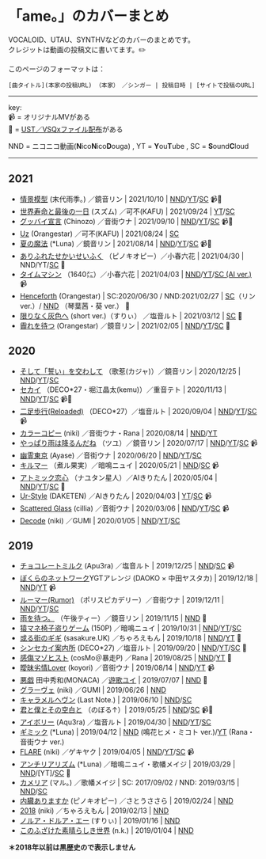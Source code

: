 # 「ame。」のカバーまとめ
VOCALOID、UTAU、SYNTHVなどのカバーのまとめです。   
クレジットは動画の投稿文に書いてます。✏️    

このページのフォーマットは：
```
[曲タイトル](本家の投稿URL) （本家）　／シンガー | 投稿日時 | [サイトで投稿のURL]
```

----
key:   
📹 = オリジナルMVがある   
🎵 = [UST／VSQxファイル配布](https://ustvsqx.crd.co/)がある   

NND = ニコニコ動画(**N**ico**N**ico**D**ouga) , YT = **Y**ou**T**ube , SC = **S**ound**C**loud   

---- 

## 2021

- [情景模型](https://www.nicovideo.jp/watch/sm37946948) (末代雨季。) ／鏡音リン | 2021/10/10 | [NND](https://www.nicovideo.jp/watch/sm39428934)/[YT](https://youtu.be/ypZKKr7wylI)/[SC](https://soundcloud.com/candyfuru/vocaloid-3) 📹🎵
- [世界寿命と最後の一日](https://www.nicovideo.jp/watch/sm21758815) (スズム) ／可不(KAFU) | 2021/09/24 | [YT](https://www.youtube.com/watch?v=hrPhz3bcOg0)/[SC](https://soundcloud.com/candyfuru/kafu) 
- [グッバイ宣言](https://www.nicovideo.jp/watch/sm36668789) (Chinozo) ／音街ウナ | 2021/09/10 | [NND](https://www.nicovideo.jp/watch/sm39280150)/[YT](https://www.youtube.com/watch?v=6NYcVhxT0Yg)/[SC](https://soundcloud.com/candyfuru/vocaloidvsqx-3) 📹🎵
- [Uz](https://www.nicovideo.jp/watch/sm36906240) (Orangestar) ／可不(KAFU) | 2021/08/24 | [SC](https://soundcloud.com/candyfuru/uzkafuvsqx)
- [夏の魔法](https://www.nicovideo.jp/watch/sm29741205) (\*Luna) ／鏡音リン | 2021/08/14 | [NND](https://www.nicovideo.jp/watch/sm39127615)/[YT](https://www.youtube.com/watch?v=90hHvD2zPAo)/[SC](https://soundcloud.com/candyfuru/vocaloidvsqx-2) 📹🎵
- [ありふれたせかいせいふく](https://www.nicovideo.jp/watch/sm18131841) （ピノキオピー）／小春六花 | 2021/04/30 | NND/YT/[SC](https://soundcloud.com/candyfuru/g4e1ffjh8fol) 🎵
- [タイムマシン](https://www.nicovideo.jp/watch/sm12098837) （1640㍍）／小春六花 | 2021/04/03 | [NND](https://www.nicovideo.jp/watch/sm38513224)/[YT](https://www.youtube.com/watch?v=cv6lbMMRWK8)/[SC (AI ver.)](https://soundcloud.com/candyfuru/ai-3) 📹
- [Henceforth](https://www.nicovideo.jp/watch/sm36898361) (Orangestar) | SC:2020/06/30 / NND:2021/02/27 | [SC](https://soundcloud.com/candyfuru/henceforthvocaloid-vsqx)（リン ver.）/ [NND](https://www.nicovideo.jp/watch/sm38328938) （琴葉茜・葵 ver.） 🎵
- [限りなく灰色へ](https://www.nicovideo.jp/watch/sm38335870) (short ver.)（すりぃ） ／塩音ルト | 2021/03/12 | [SC](https://soundcloud.com/candyfuru/short-verutauust-1) 🎵
- [霽れを待つ](https://www.nicovideo.jp/watch/sm38099931) (Orangestar) ／鏡音リン | 2021/02/05 | [NND](https://www.nicovideo.jp/watch/sm38221933)/[YT](https://www.youtube.com/watch?v=6_wp0fc7XSs)/[SC](https://soundcloud.com/candyfuru/vocaloidvsqx-1) 🎵

## 2020   
 
- [そして「誓い」を交わして](https://www.nicovideo.jp/watch/sm36936564) （歌惹(カジャ)）／鏡音リン | 2020/12/25 | [NND](https://www.nicovideo.jp/watch/sm37998645)/[YT](https://www.youtube.com/watch?v=EnSCMDo82mo)/[SC](https://soundcloud.com/candyfuru/vocaloidvsqx)
- [セカイ](https://www.youtube.com/watch?v=9vyIPWBeRes) （DECO\*27・堀江晶太(kemu)）／重音テト | 2020/11/13 | [NND](https://www.nicovideo.jp/watch/sm37797881)/[YT](https://www.nicovideo.jp/watch/sm37797881)/[SC](https://soundcloud.com/candyfuru/utauust-1) 📹🎵
- [二足歩行(Reloaded)](https://www.youtube.com/watch?v=iM8d0SzJTIU) （DECO\*27）／塩音ルト | 2020/09/04 | [NND](https://www.nicovideo.jp/watch/sm37456387)/[YT](https://www.youtube.com/watch?v=wAIAYgQAYuM)/[SC](https://soundcloud.com/candyfuru/reloadedutau) 📹
- [カラーコピー](https://www.nicovideo.jp/watch/sm36153305) (niki) ／音街ウナ・Rana | 2020/08/14 | [NND](https://www.nicovideo.jp/watch/sm37296439)/[YT](https://www.youtube.com/watch?v=dZRzfgoNxwY)
- [やっぱり雨は降るんだね](https://www.youtube.com/watch?v=D0ehC_8sQuU) （ツユ）／鏡音リン | 2020/07/17 | [NND](https://www.nicovideo.jp/watch/sm37191362)/[YT](https://www.youtube.com/watch?v=gNIuL7sey2A)/[SC](https://soundcloud.com/candyfuru/vocaloid-2) 📹
- [幽霊東京](https://www.nicovideo.jp/watch/sm36036629) (Ayase) ／音街ウナ | 2020/06/20 | [NND](https://www.nicovideo.jp/watch/sm37060820)/[YT](https://www.youtube.com/watch?v=UsX9rSz_4qE)/[SC](https://soundcloud.com/candyfuru/vocaloid-1)
- [キルマー](https://www.nicovideo.jp/watch/sm35980813) （煮ル果実）／暗鳴ニュイ | 2020/05/21 | [NND](https://www.nicovideo.jp/watch/sm36890866)/[SC](https://soundcloud.com/candyfuru/utau-5) 📹
- [アトミック恋心](https://www.youtube.com/watch?v=JIdF-QzPJTw) （ナユタン星人）／AIきりたん | 2020/05/04 | [NND](https://www.nicovideo.jp/watch/sm36789150)/[YT](https://www.youtube.com/watch?v=T0jSYi9Lk78)/[SC](https://soundcloud.com/candyfuru/ai-1) 🎵
- [Ur-Style](https://www.nicovideo.jp/watch/nm8325511) (DAKETEN) ／AIきりたん | 2020/04/03 | [YT](https://www.youtube.com/watch?v=cgMS_IOVdDw)/[SC](https://soundcloud.com/candyfuru/ur-styleai) 📹
- [Scattered Glass](https://www.nicovideo.jp/watch/sm35934228) (cillia) ／音街ウナ | 2020/03/06 | [NND](https://www.nicovideo.jp/watch/sm36461774)/[YT](https://www.youtube.com/watch?v=FPXNVCu_hOc)/[SC](https://soundcloud.com/candyfuru/scattered-glassvocaloid) 📹
- [Decode](https://www.nicovideo.jp/watch/sm36180422) (niki) ／GUMI | 2020/01/05 | [NND](https://www.nicovideo.jp/watch/sm36180422)/[YT](https://www.youtube.com/watch?v=aiwAUmRgkMY)/[SC](https://soundcloud.com/candyfuru/decodegumivocaloid)

## 2019

- [チョコレートミルク](https://www.nicovideo.jp/watch/sm35713086) (Apu3ra) ／塩音ルト | 2019/12/25 | [NND](https://www.nicovideo.jp/watch/sm36126163)/[SC](https://soundcloud.com/candyfuru/utau-4) 📹
- [ぼくらのネットワーク](https://www.youtube.com/watch?v=NXTO3m1B_h4)YGTアレンジ (DAOKO × 中田ヤスタカ) | 2019/12/18 | [NND](https://www.nicovideo.jp/watch/sm36066425)/[YT](https://www.youtube.com/watch?v=N4Gtvol57XE) 📹 
- [ルーマー(Rumor)](https://www.nicovideo.jp/watch/sm35669777) （ポリスピカデリー）／音街ウナ | 2019/12/11 | [NND](https://www.nicovideo.jp/watch/sm36066325)/[YT](https://www.youtube.com/watch?v=zrOzU5NrlYg)/[SC](https://soundcloud.com/candyfuru/rumor)
- [雨を待つ。](https://www.nicovideo.jp/watch/sm35790639) （午後ティー）／鏡音リン | 2019/11/15 | [NND](https://www.nicovideo.jp/watch/sm35943163) 🎵
- [猿マネ椅子盗りゲーム](https://www.nicovideo.jp/watch/sm19216490) (150P) ／暗鳴ニュイ | 2019/10/31 | [NND](https://www.nicovideo.jp/watch/sm35780713)/[YT](https://www.youtube.com/watch?v=TR4pJs_FI_c)/[SC](https://soundcloud.com/candyfuru/utau-3)
- [或る街のギギ](https://www.nicovideo.jp/watch/sm31743954) (sasakure.UK) ／ちゃろえもん | 2019/10/18 | [NND](https://www.nicovideo.jp/watch/sm35828908)/[YT](https://www.youtube.com/watch?v=_ADoQhjeG_o) 🎵
- [シンセカイ案内所](https://www.nicovideo.jp/watch/sm35675654) (DECO\*27) ／塩音ルト | 2019/09/20 | [NND](https://www.nicovideo.jp/watch/sm35700387)/[YT](https://www.youtube.com/watch?v=f7o1W6SQyhI)/[SC](https://soundcloud.com/candyfuru/utau-ust) 🎵
- [感傷マゾヒスト](https://www.nicovideo.jp/watch/sm33747740) (cosMo＠暴走P) ／Rana | 2019/08/25 | [NND](https://www.nicovideo.jp/watch/sm35588218)/[YT](https://www.youtube.com/watch?v=Nxw8ZPgnkng) 🎵
- [曖昧劣情Lover](https://www.nicovideo.jp/watch/sm24237168) (koyori) ／音街ウナ | 2019/08/14 | [NND](https://www.nicovideo.jp/watch/sm35516136)/[YT](https://www.youtube.com/watch?v=Temu4gbRT_M) 📹
- [悪戯](https://www.nicovideo.jp/watch/sm24947647) 田中秀和(MONACA) ／[遊歌ユイ](https://soundcloud.com/decosecond/utau-crossfade-demo-reel-ft-yui-yuukavb) | 2019/07/07 | [NND](https://www.nicovideo.jp/watch/sm35366214) 🎵
- [グラーヴェ](https://www.nicovideo.jp/watch/sm30960061) (niki) ／GUMI | 2019/06/26 | [NND](https://www.nicovideo.jp/watch/sm35316055)
- [キャラメルヘヴン](https://www.nicovideo.jp/watch/sm24725887) (Last Note.) | 2019/06/10 | [NND](https://www.nicovideo.jp/watch/sm35206160)/[SC](https://soundcloud.com/candyfuru/vocaloid)
- [君と僕とその空白と](https://www.nicovideo.jp/watch/sm22039435) （のぼる↑）| 2019/05/25 | [NND](https://www.nicovideo.jp/watch/sm35164951)/[SC](https://soundcloud.com/candyfuru/utauust) 📹🎵
- [アイボリー](https://www.nicovideo.jp/watch/sm34412675) (Aqu3ra) ／塩音ルト | 2019/04/30 | [NND](https://www.nicovideo.jp/watch/sm35041348)/[YT](https://www.youtube.com/watch?v=_41w2aHrJGc)/[SC](https://soundcloud.com/candyfuru/utau-2)
- [ギミック](https://www.nicovideo.jp/watch/sm33045389) (\*Luna) | 2019/04/12 | [NND](https://www.nicovideo.jp/watch/sm34947713) (鳴花ヒメ・ミコト ver.)/[YT](https://www.youtube.com/watch?v=UZf6PbgPzYk) (Rana・音街ウナ ver.)
- [FLARE](https://www.nicovideo.jp/watch/sm14255363) (niki) ／ゲキヤク | 2019/04/05 | [NND](https://www.nicovideo.jp/watch/sm34889793)/[YT](https://www.youtube.com/watch?v=FZIcZ7Us2XI)/[SC](https://soundcloud.com/candyfuru/flareutau) 📹
- [アンチリアリズム](https://www.nicovideo.jp/watch/sm34718680) (\*Luna) ／暗鳴ニュイ・歌幡メイジ | 2019/03/29 | [NND](https://www.nicovideo.jp/watch/sm34862478)/[YT]/[SC](https://soundcloud.com/candyfuru/antirealism) 🎵
- [カメリア](https://www.nicovideo.jp/watch/sm31300465) (マル。) ／歌幡メイジ | SC: 2017/09/02 / NND: 2019/03/15 | [NND](https://www.nicovideo.jp/watch/sm34732460)/[SC](https://soundcloud.com/amefuru2/ddp9gvzjcmww)
- [内臓ありますか](https://www.nicovideo.jp/watch/sm34509853) (ピノキオピー) ／さとうささら | 2019/02/24 | [NND](https://www.nicovideo.jp/watch/sm34682088)
- [2018](https://www.nicovideo.jp/watch/sm34593328) (niki) ／ちゃろえもん | 2019/02/13 | [NND](https://www.nicovideo.jp/watch/sm34612303)
- [ノルア・ドルア・エー](https://www.nicovideo.jp/watch/sm34316758) (すりぃ) | 2019/01/16 | [NND](https://www.nicovideo.jp/watch/sm34470118)
- [このふざけた素晴らしき世界](https://www.nicovideo.jp/watch/sm25379507) (n.k.) | 2019/01/04 | [NND](https://www.nicovideo.jp/watch/sm34427352)


**＊2018年以前は黒歴史ので表示しません**
